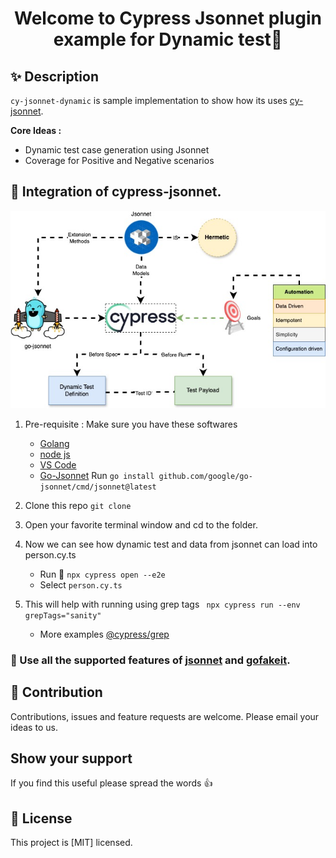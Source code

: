 <h1 align="center">Welcome to Cypress Jsonnet plugin example for Dynamic test👋</h1>

## ✨ Description

`cy-jsonnet-dynamic` is sample implementation to show how its uses [cy-jsonnet](https://www.npmjs.com/package/cy-jsonnet).

**Core Ideas :** 
- Dynamic test case generation using Jsonnet
- Coverage for Positive and Negative scenarios

## 🚀 Integration of cypress-jsonnet.
![Cypress-Jsonnet-Integration](./Cypress-Jsonnet-Integration.jpg)
1. Pre-requisite : Make sure you have these softwares 
   - [Golang](https://go.dev/doc/install)
   - [node js](https://nodejs.org/en/download)
   - [VS Code](https://code.visualstudio.com/download)
   - [Go-Jsonnet](https://github.com/google/go-jsonnet) 
      Run `go install github.com/google/go-jsonnet/cmd/jsonnet@latest`


2. Clone this repo `git clone `
3. Open your favorite terminal window and cd to the folder.
4. Now we can see how dynamic test and data from jsonnet can load into person.cy.ts
   - Run 🏃 `npx cypress open --e2e`
   - Select `person.cy.ts`
5. This will help with running using grep tags
         ` npx cypress run --env grepTags="sanity"`
    - More examples [@cypress/grep](https://www.npmjs.com/package/@cypress/grep)

### 📜 Use all the supported features of [jsonnet](https://jsonnet.org/learning/tutorial.html) and [gofakeit](https://pkg.go.dev/github.com/brianvoe/gofakeit/v7#readme-simple-usage).

## 🤝 Contribution

Contributions, issues and feature requests are welcome. Please email your ideas to us.<br />

## Show your support

If you find this useful please spread the words :thumbsup:

## 📝 License

This project is [MIT] licensed.
